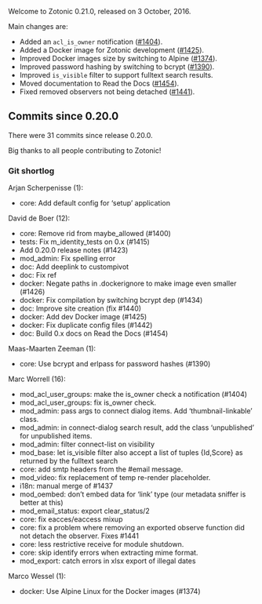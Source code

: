 Welcome to Zotonic 0.21.0, released on 3 October, 2016.

Main changes are:

*   Added an `acl_is_owner` notification ([#1404](https://github.com/zotonic/zotonic/issues/1404)).
*   Added a Docker image for Zotonic development ([#1425](https://github.com/zotonic/zotonic/issues/1425)).
*   Improved Docker images size by switching to Alpine ([#1374](https://github.com/zotonic/zotonic/issues/1374)).
*   Improved password hashing by switching to bcrypt ([#1390](https://github.com/zotonic/zotonic/issues/1390)).
*   Improved `is_visible` filter to support fulltext search results.
*   Moved documentation to Read the Docs ([#1454](https://github.com/zotonic/zotonic/issues/1454)).
*   Fixed removed observers not being detached ([#1441](https://github.com/zotonic/zotonic/issues/1441)).



Commits since 0.20.0
--------------------

There were 31 commits since release 0.20.0.

Big thanks to all people contributing to Zotonic!



### Git shortlog

Arjan Scherpenisse (1):

*   core: Add default config for ‘setup’ application

David de Boer (12):

*   core: Remove rid from maybe\_allowed (#1400)
*   tests: Fix m\_identity\_tests on 0.x (#1415)
*   Add 0.20.0 release notes (#1423)
*   mod\_admin: Fix spelling error
*   doc: Add deeplink to custompivot
*   doc: Fix ref
*   docker: Negate paths in .dockerignore to make image even smaller (#1426)
*   docker: Fix compilation by switching bcrypt dep (#1434)
*   doc: Improve site creation (fix #1440)
*   docker: Add dev Docker image (#1425)
*   docker: Fix duplicate config files (#1442)
*   doc: Build 0.x docs on Read the Docs (#1454)

Maas-Maarten Zeeman (1):

*   core: Use bcrypt and erlpass for password hashes (#1390)

Marc Worrell (16):

*   mod\_acl\_user\_groups: make the is\_owner check a notification (#1404)
*   mod\_acl\_user\_groups: fix is\_owner check.
*   mod\_admin: pass args to connect dialog items. Add ‘thumbnail-linkable’ class.
*   mod\_admin: in connect-dialog search result, add the class ‘unpublished’ for unpublished items.
*   mod\_admin: filter connect-list on visibility
*   mod\_base: let is\_visible filter also accept a list of tuples \{Id,Score\} as returned by the fulltext search
*   core: add smtp headers from the #email message.
*   mod\_video: fix replacement of temp re-render placeholder.
*   i18n: manual merge of #1437
*   mod\_oembed: don’t embed data for ‘link’ type (our metadata sniffer is better at this)
*   mod\_email\_status: export clear\_status/2
*   core: fix eacces/eaccess mixup
*   core: fix a problem where removing an exported observe function did not detach the observer. Fixes #1441
*   core: less restrictive receive for module shutdown.
*   core: skip identify errors when extracting mime format.
*   mod\_export: catch errors in xlsx export of illegal dates

Marco Wessel (1):

*   docker: Use Alpine Linux for the Docker images (#1374)